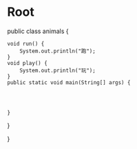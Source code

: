 # Root


public class animals {
	
	
	
	void run() {
		System.out.println("跑");
	}
	void play() {
		System.out.println("玩");
	}
	public static void main(String[] args) {
		
		
		
		
	}

}

}
